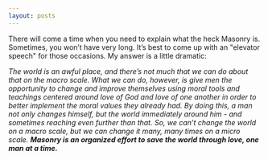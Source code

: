 ```yaml
---
layout: posts
---
```

There will come a time when you need to explain what the heck Masonry is. Sometimes, you won’t have very long. It’s best to come up with an "elevator speech" for those occasions. My answer is a little dramatic:

*The world is an awful place, and there’s not much that we can do about that on the macro scale. What we can do, however, is give men the opportunity to change and improve themselves using moral tools and teachings centered around love of God and love of one another in order to better implement the moral values they already had. By doing this, a man not only changes himself, but the world immediately around him - and sometimes reaching even further than that. So, we can’t change the world on a macro scale, but we can change it many, many times on a micro scale.* ***Masonry is an organized effort to save the world through love, one man at a time.***
